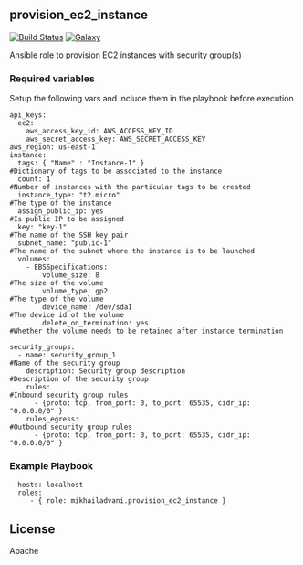 provision_ec2_instance
-------

[![Build Status](https://travis-ci.org/mikhailadvani/provision_ec2_instance.svg?branch=master)](https://travis-ci.org/mikhailadvani/provision_ec2_instance) [![Galaxy](https://img.shields.io/badge/ansible--galaxy-mikhailadvani.provision_ec2_instance-blue.svg)](https://galaxy.ansible.com/mikhailadvani/provision_ec2_instance)


Ansible role to provision EC2 instances with security group(s)

### Required variables

Setup the following vars and include them in the playbook before execution

    api_keys:
      ec2:
        aws_access_key_id: AWS_ACCESS_KEY_ID
        aws_secret_access_key: AWS_SECRET_ACCESS_KEY
    aws_region: us-east-1
    instance:
      tags: { "Name" : "Instance-1" }                                           #Dictionary of tags to be associated to the instance
      count: 1                                                                  #Number of instances with the particular tags to be created
      instance_type: "t2.micro"                                                 #The type of the instance
      assign_public_ip: yes                                                     #Is public IP to be assigned
      key: "key-1"                                                              #The name of the SSH key pair
      subnet_name: "public-1"                                                   #The name of the subnet where the instance is to be launched
      volumes:                                                                  
        - EBSSpecifications:                                                    
            volume_size: 8                                                      #The size of the volume
            volume_type: gp2                                                    #The type of the volume
            device_name: /dev/sda1                                              #The device id of the volume
            delete_on_termination: yes                                          #Whether the volume needs to be retained after instance termination
    
    security_groups:
      - name: security_group_1                                                  #Name of the security group
        description: Security group description                                 #Description of the security group
        rules:                                                                  #Inbound security group rules
          - {proto: tcp, from_port: 0, to_port: 65535, cidr_ip: "0.0.0.0/0" }
        rules_egress:                                                           #Outbound security group rules
          - {proto: tcp, from_port: 0, to_port: 65535, cidr_ip: "0.0.0.0/0" }   

### Example Playbook

    - hosts: localhost
      roles:
         - { role: mikhailadvani.provision_ec2_instance }

License
-------

Apache    
